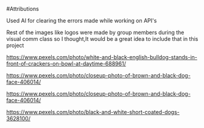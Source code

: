 #Attributions


Used AI for clearing the errors made while working on API's

Rest of the images like logos were made by group members during the visual comm class so I thought,It would be a great idea to include that in this project

https://www.pexels.com/photo/white-and-black-english-bulldog-stands-in-front-of-crackers-on-bowl-at-daytime-688961/


https://www.pexels.com/photo/closeup-photo-of-brown-and-black-dog-face-406014/

https://www.pexels.com/photo/closeup-photo-of-brown-and-black-dog-face-406014/


https://www.pexels.com/photo/black-and-white-short-coated-dogs-3628100/